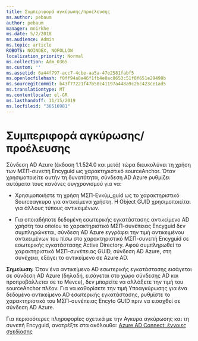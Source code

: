 ```yaml
---
title: Συμπεριφορά αγκύρωσης/προέλευσης
ms.author: pebaum
author: pebaum
manager: mnirkhe
ms.date: 5/2/2018
ms.audience: Admin
ms.topic: article
ROBOTS: NOINDEX, NOFOLLOW
localization_priority: Normal
ms.collection: Adm_O365
ms.custom: ''
ms.assetid: 6a44f797-acc7-4cbe-aa5a-47e2581fabf5
ms.openlocfilehash: f0ff94a8e46f1fb4e0ac8653c51f8f651e29498b
ms.sourcegitcommit: b43f77221f47b50c41197a448a9c26c423ce1ad5
ms.translationtype: MT
ms.contentlocale: el-GR
ms.lasthandoff: 11/15/2019
ms.locfileid: "36516981"
---
```

# <a name="consistencyguid--sourceanchor-behavior"></a>Συμπεριφορά αγκύρωσης/προέλευσης

Σύνδεση AD Azure (έκδοση 1.1.524.0 και μετά) τώρα διευκολύνει τη χρήση των ΜΣΠ-συνεπή Encyguid ως χαρακτηριστικό sourceAnchor. Όταν χρησιμοποιείτε αυτήν τη δυνατότητα, σύνδεση AD Azure ρυθμίζει αυτόματα τους κανόνες συγχρονισμού για να:
  
- Χρησιμοποιήστε τη χρήση ΜΣΠ-Ενκύμ_guid ως το χαρακτηριστικό Sourceαγκυρα για αντικείμενα χρήστη. Η Object GUID χρησιμοποιείται για άλλους τύπους αντικειμένων.
    
- Για οποιαδήποτε δεδομένη εσωτερικής εγκατάστασης αντικείμενο AD χρήστη του οποίου το χαρακτηριστικό ΜΣΠ-συνέπειας Encyguid δεν συμπληρώνεται, σύνδεση AD Azure εγγράφει την τιμή αντικειμένου αντικειμένων του πίσω στο χαρακτηριστικό ΜΣΠ-συνεπή Encyguid σε εσωτερικής εγκατάστασης Active Directory. Αφού συμπληρωθεί το χαρακτηριστικό ΜΣΠ-συνέπειας GUID, σύνδεση AD Azure, στη συνέχεια, εξάγει το αντικείμενο σε Azure AD.
    
 **Σημείωση:** Όταν ένα αντικείμενο AD εσωτερικής εγκατάστασης εισάγεται σε σύνδεση AD Azure (δηλαδή, εισάγεται στο χώρο σύνδεσης AD και προπροβάλλεται σε το Mevce), δεν μπορείτε να αλλάξετε την τιμή του sourceAnchor πλέον. Για να καθορίσετε την τιμή Υποαγκύρωσης για ένα δεδομένο αντικείμενο AD εσωτερικής εγκατάστασης, ρυθμίστε το χαρακτηριστικό του ΜΣΠ-συνέπειας Encyto GUID πριν να εισαχθεί σε σύνδεση AD Azure. 
  
Για περισσότερες πληροφορίες σχετικά με την Αγκυρα αγκύρωσης και τη συνεπή Encyguid, ανατρέξτε στα ακόλουθα: [Azure AD Connect: έννοιες σχεδίασης](https://docs.microsoft.com/azure/active-directory/connect/active-directory-aadconnect-design-concepts)
  

